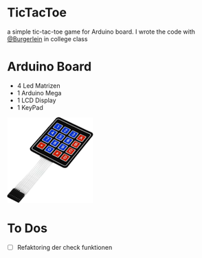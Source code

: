 # TicTacToe

a simple tic-tac-toe game for Arduino board.
I wrote the code with [@Burgerlein](https://github.com/Burgerlein) in college class

# Arduino Board

* 4 Led Matrizen
* 1 Arduino Mega
* 1 LCD Display
* 1 KeyPad

<img src="assets/KeyPad.png" width="200" height="200" alt="KeyPad">


# To Dos
- [ ] Refaktoring der check funktionen